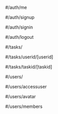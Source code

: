 #/auth/me

#/auth/signup

#/auth/signin

#/auth/logout

#/tasks/

#/tasks/userid/[userid]

#/tasks/taskid/[taskid]

#/users/

#/users/accessuser

#/users/avatar

#/users/members

